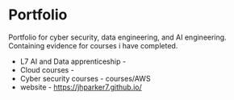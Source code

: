 # Portfolio
Portfolio for cyber security, data engineering, and AI engineering.
Containing evidence for courses i have completed.
- L7 AI and Data apprenticeship -
- Cloud courses - 
- Cyber security courses - courses/AWS
- website - https://jhparker7.github.io/

